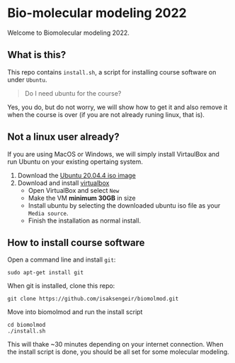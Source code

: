 # Bio-molecular modeling 2022
Welcome to Biomolecular modeling 2022.


## What is this?
This repo contains `install.sh`, a script for installing course
software on under `Ubuntu`.
> Do I need ubuntu for the course?

Yes, you do, but do not worry, we will show how to get it and also remove it when the course is over (if you are not already runing linux, that is).

## Not a linux user already?
If you are using MacOS or Windows, we will simply install VirtaulBox and run Ubuntu on your existing opertaing system.
1. Download the [Ubuntu 20.04.4 iso image](https://ubuntu.com/download/desktop)
2. Download and install [virtualbox](https://virtualbox.org)
	- Open VirtualBox and select `New`
	- Make the VM **minimum 30GB** in size
	- Install ubuntu by selecting the downloaded ubuntu iso file as your `Media source`.
	- Finish the installation as normal install.

## How to install course software
Open a command line and install `git`: 
```bash=1
sudo apt-get install git
```
When git is installed, clone this repo:
```bash=2
git clone https://github.com/isaksengeir/biomolmod.git
````
Move into biomolmod and run the install script
```bash=1
cd biomolmod
./install.sh
```
This will thake ~30 minutes depending on your internet connection. When the install script is done, you should be all set for some molecular modeling. 

	 

